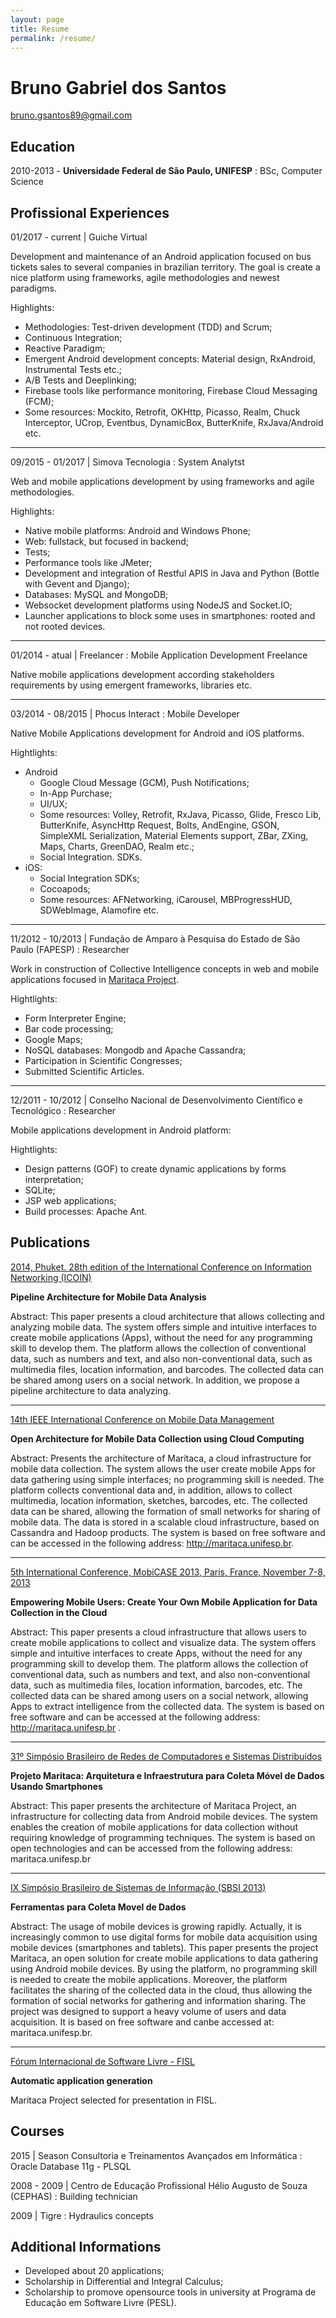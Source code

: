```yaml
---
layout: page
title: Resume
permalink: /resume/
---
```


Bruno Gabriel dos Santos
============
[bruno.gsantos89@gmail.com](mailto:bruno.gsantos89@gmail.com)


Education
---------

2010-2013 - **Universidade Federal de São Paulo, UNIFESP**
: BSc, Computer Science


Profissional Experiences
----------
01/2017 - current | Guiche Virtual

Development and maintenance of an Android application focused on bus tickets sales to several companies in brazilian territory. The goal is create a nice platform using frameworks, agile methodologies and newest paradigms.

Highlights:

* Methodologies: Test-driven development (TDD) and Scrum;
* Continuous Integration;
* Reactive Paradigm;
* Emergent Android development concepts: Material design, RxAndroid, Instrumental Tests etc.;
* A/B Tests and Deeplinking;
* Firebase tools like performance monitoring, Firebase Cloud Messaging (FCM);
* Some resources: Mockito, Retrofit, OKHttp, Picasso, Realm, Chuck Interceptor, UCrop, Eventbus, DynamicBox, ButterKnife, RxJava/Android etc.

----------

09/2015 - 01/2017 | Simova Tecnologia
: System Analytst

Web and mobile applications development by using frameworks and agile methodologies.

Highlights:

* Native mobile platforms: Android and Windows Phone;
* Web: fullstack, but focused in backend;
* Tests;
* Performance tools like JMeter;
* Development and integration of Restful APIS in Java and Python (Bottle with Gevent and Django);
* Databases: MySQL and MongoDB;
* Websocket development platforms using NodeJS and Socket.IO;
* Launcher applications to block some uses in smartphones: rooted and not rooted devices.

----------
01/2014 - atual | Freelancer
: Mobile Application Development Freelance

Native mobile applications development according stakeholders requirements by using emergent frameworks, libraries etc.

----------
03/2014 - 08/2015 | Phocus Interact
: Mobile Developer

Native Mobile Applications development for Android and iOS platforms.

Hightlights:

* Android 
	* Google Cloud Message (GCM), Push Notifications;
	* In-App Purchase;
	* UI/UX;
	* Some resources: Volley, Retrofit, RxJava, Picasso, Glide, Fresco Lib, ButterKnife, AsyncHttp Request, Bolts, AndEngine, GSON, SimpleXML Serialization, Material Elements support, ZBar, ZXing, Maps, Charts, GreenDAO, Realm etc.;
	* Social Integration. SDKs.
* iOS: 
	* Social Integration SDKs;
	* Cocoapods;
	* Some resources: AFNetworking, iCarousel, MBProgressHUD, SDWebImage, Alamofire etc.

----------
11/2012 - 10/2013 | Fundação de Amparo à Pesquisa do Estado de São Paulo (FAPESP)
: Researcher

Work in construction of Collective Intelligence concepts in web and mobile applications focused in [Maritaca Project](http://maritaca.unifesp.br).

Hightlights:

* Form Interpreter Engine;
* Bar code processing;
* Google Maps;
* NoSQL databases: Mongodb and Apache Cassandra;
* Participation in Scientific Congresses;
* Submitted Scientific Articles.

----------
12/2011 - 10/2012 | Conselho Nacional de Desenvolvimento Científico e Tecnológico
: Researcher

Mobile applications development in Android platform:

Hightlights:

* Design patterns (GOF) to create dynamic applications by forms interpretation;
* SQLite;
* JSP web applications;
* Build processes: Apache Ant.


Publications
----------

[2014, Phuket. 28th edition of the International Conference on Information Networking (ICOIN)](http://ieeexplore.ieee.org/document/6799730/)

**Pipeline Architecture for Mobile Data Analysis**

Abstract:
This paper presents a cloud architecture that allows collecting and analyzing mobile data. The system offers simple and intuitive interfaces to create mobile applications (Apps), without the need for any programming skill to develop them. The platform allows the collection of conventional data, such as numbers and text, and also non-conventional data, such as multimedia files, location information, and barcodes. The collected data can be shared among users on a social network. In addition, we propose a pipeline architecture to data analyzing.

----------
[14th IEEE International Conference on Mobile Data Management](http://ieeexplore.ieee.org/document/6569083/?arnumber=6569083)

**Open Architecture for Mobile Data Collection using Cloud Computing** 

Abstract:
Presents the architecture of Maritaca, a cloud infrastructure for mobile data collection. The system allows the user create mobile Apps for data gathering using simple interfaces; no programming skill is needed. The platform collects conventional data and, in addition, allows to collect multimedia, location information, sketches, barcodes, etc. The collected data can be shared, allowing the formation of small networks for sharing of mobile data. The data is stored in a scalable cloud infrastructure, based on Cassandra and Hadoop products. The system is based on free software and can be accessed in the following address: http://maritaca.unifesp.br.


----------
[5th International Conference, MobiCASE 2013, Paris, France, November 7-8, 2013](http://link.springer.com/chapter/10.1007%2F978-3-319-05452-0_21)

**Empowering Mobile Users: Create Your Own Mobile Application for Data Collection in the Cloud**

Abstract:
This paper presents a cloud infrastructure that allows users to create mobile applications to collect and visualize data. The system offers simple and intuitive interfaces to create Apps, without the need for any programming skill to develop them. The platform allows the collection of conventional data, such as numbers and text, and also non-conventional data, such as multimedia files, location information, barcodes, etc. The collected data can be shared among users on a social network, allowing Apps to extract intelligence from the collected data. The system is based on free software and can be accessed at the following address: http://maritaca.unifesp.br .


-----
[31º Simpósio Brasileiro de Redes de Computadores e Sistemas Distribuídos](http://sbrc2013.unb.br/files/anais/salao-ferramentas/artigos/artigo-75.pdf)

**Projeto Maritaca: Arquitetura e Infraestrutura para Coleta Móvel de Dados Usando Smartphones**

Abstract:
This paper presents the architecture of Maritaca Project, an infrastructure for collecting data from Android mobile devices. The system enables the creation of mobile applications for data collection without requiring knowledge of programming techniques. The system is based on open technologies and can be accessed from the following address: maritaca.unifesp.br


----------
[IX Simpósio Brasileiro de Sistemas de Informação (SBSI 2013)](http://www.lbd.dcc.ufmg.br/colecoes/sbsi/2013/0013.pdf)

**Ferramentas para Coleta Movel de Dados**

Abstract:
The usage of mobile devices is growing rapidly. Actually, it is increasingly common to use digital forms for mobile data acquisition using mobile devices (smartphones and tablets). This paper presents the project Maritaca, an
open solution for create mobile applications to data gathering using Android
mobile devices. By using the platform, no programming skill is needed to create the mobile applications. Moreover, the platform facilitates the sharing of the collected data in the cloud, thus allowing the formation of social networks for
gathering and information sharing. The project was designed to support a heavy volume of users and data acquisition. It is based on free software and canbe accessed at: maritaca.unifesp.br.

------
[Fórum Internacional de Software Livre - FISL](https://www.youtube.com/watch?v=gZbJLiLY_w0)

**Automatic application generation**

Maritaca Project selected for presentation in FISL.

Courses
----------
2015 | Season Consultoria e Treinamentos Avançados em Informática
: Oracle Database 11g - PLSQL



2008 - 2009 | Centro de Educação Profissional Hélio Augusto de Souza (CEPHAS)
: Building technician



2009 | Tigre
: Hydraulics concepts



Additional Informations
----------------------------------------

* Developed about 20 applications;
* Scholarship in Differential and Integral Calculus;
* Scholarship to promove opensource tools in university at Programa de Educação em Software Livre (PESL).